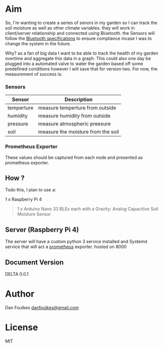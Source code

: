 # Aim

So, I'm wanting to create a series of senors in my garden so I can track the soil moisture as well as other climate variables. 
they will work in client/server relationship and connected using Bluetooth. the Sensors will follow the [Bluetooth specifications](specificationrefs.bluetooth.com)
 to ensure compliance incase I was to change the system in the future.

 Why? as a fan of big data I want to be able to track the health of my garden overtime and aggregate this data in a graph. This could also one day be plugged into a automated valve to water the garden based off some predefined conditions however I will save that for
 version two. For now, the measurement of success is:
  
### Sensors

| Sensor      | Description                         |
| ----------- | ----------------------------------- |
| temperture  | measure temperture from outside     |
| humidity    | measure humidity from outside       | 
| pressure    | measure atmospheric preesure        | 
| soil        | measure the moisture from the soil  | 

### Prometheus Exporter 

These values should be captured from each node and presented as prometheus exporter.


## How ?

Todo this, I plan to use a:

 1 x Raspberry Pi 4 
 > 1 x Arduino Nano 33 BLEs each with a Gravity: Analog Capacitive Soil Moisture Sensor


## Server (Raspberry Pi 4)
The server will have a custom python 3 service installed and Systemd service that will act a [prometheus](https://prometheus.io/) exporter. hosted on 8000


## Document Version
   DELTA 0.0.1

# Author 
  Dan Foulkes
  danfoulkes@gmail.com

# License
MIT